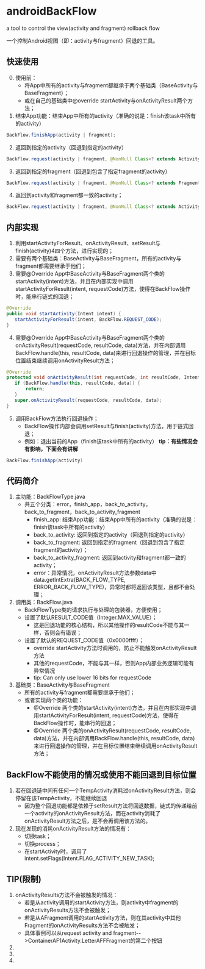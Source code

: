# androidBackFlow
a tool to control the view(activity and fragment) rollback flow

一个控制Android视图（即：activity与fragment）回退的工具。


## 快速使用
0. 使用前：
    * 将App中所有的activity与fragment都继承于两个基础类（BaseActivity与BaseFragment）；
    * 或在自己的基础类中@override startActivity与onActivityResult两个方法；
1. 结束App功能：结束App中所有的activity（准确的说是：finish该task中所有的activity）
```java
BackFlow.finishApp(activity | fragment);
```
2. 返回到指定的activity（回退到指定的activity）
```java
BackFlow.request(activity | fragment, @NonNull Class<? extends Activity> atyClass);
```
3. 返回到指定的fragment（回退到包含了指定fragment的activity）
```java
BackFlow.request(activity | fragment, @NonNull Class<? extends Fragment> fragmentClass);
```
4. 返回到activity和fragment都一致的activity；
```java
BackFlow.request(activity | fragment, @NonNull Class<? extends Activity> atyClass, @NonNull Class<? extends Fragment> fragmentClass);
```


## 内部实现
1. 利用startActivityForResult、onActivityResult、setResult与finish(activity)4四个方法，进行实现的；
2. 需要有两个基础类：BaseActivity与BaseFragment，所有的activity与fragment都需要继承于他们；
3. 需要@Override App中BaseActivity与BaseFragment两个类的startActivity(intent)方法，并且在内部实现中调用startActivityForResult(intent, requestCode)方法，使得在BackFlow操作时，能串行链式的回退；
```java
@Override
public void startActivity(Intent intent) {
   startActivityForResult(intent, BackFlow.REQUEST_CODE);
}
```
4. 需要@Override App中BaseActivity与BaseFragment两个类的onActivityResult(requestCode, resultCode, data)方法，并在内部调用BackFlow.handle(this, resultCode, data)来进行回退操作的管理，并在目标位置结束继续调用onActivityResult方法；
```java
@Override
protected void onActivityResult(int requestCode, int resultCode, Intent data) {
   if (BackFlow.handle(this, resultCode, data)) {
       return;
   }
   super.onActivityResult(requestCode, resultCode, data);
}
```
5. 调用BackFlow方法执行回退操作；
    * BackFlow操作内部会调用setResult与finish(activity)方法，用于链式回退；
    * 例如：退出当前的App（finish该task中所有的activity） **tip：有些情况会有影响，下面会有讲解**
```java
BackFlow.finishApp(activity)
```


## 代码简介
1. 主功能：BackFlowType.java
    * 共五个分类：error，finish_app，back_to_activity，back_to_fragment，back_to_activity_fragment
       * finish_app: 结束App功能：结束App中所有的activity（准确的说是：finish该task中所有的activity）
       * back_to_activity: 返回到指定的activity（回退到指定的activity）
       * back_to_fragment: 返回到指定的fragment（回退到包含了指定fragment的activity）；
       * back_to_activity_fragment: 返回到activity和fragment都一致的activity；
       * error：异常情况，onActivityResult方法参数data中data.getIntExtra(BACK_FLOW_TYPE, ERROR_BACK_FLOW_TYPE)，异常时都将返回该类型，且都不会处理；
2. 调用类：BackFlow.java
    * BackFlowType类的请求执行与处理的包装器，方便使用；
    * 设置了默认RESULT_CODE值（Integer.MAX_VALUE）；
        * 这是回退功能的核心结构，所以其他操作的resultCode不能与其一样，否则会有错误；
    * 设置了默认的REQUEST_CODE值（0x0000ffff）；
        * override startActivity方法时调用的，防止不能触发onActivityResult方法
        * 其他的requestCode，不能与其一样，否则App内部业务逻辑可能有异常情况
        * tip: Can only use lower 16 bits for requestCode
3. 基础类：BaseActivity与BaseFragment
    * 所有的activity与fragment都需要继承于他们；
    * 或者实现两个类的功能：
        * @Override 两个类的startActivity(intent)方法，并且在内部实现中调用startActivityForResult(intent, requestCode)方法，使得在BackFlow操作时，能串行的回退；
        * @Override 两个类的onActivityResult(requestCode, resultCode, data)方法，并在内部调用BackFlow.handle(this, resultCode, data)来进行回退操作的管理，并在目标位置结束继续调用onActivityResult方法；


## BackFlow不能使用的情况或使用不能回退到目标位置
1. 若在回退链中间有任何一个TempActivity消耗过onActivityResult方法，则会停留在该TempActivity，不能继续回退
    * 因为整个回退功能都是依赖于setResult方法将回退数据，链式的传递给前一个activity的onActivityResult方法，而在activity消耗了onActivityResult方法之后，是不会再调用该方法的。
2. 现在发现的消耗onActivityResult方法的情况有：
    * 切换task；
    * 切换process；
    * 在startActivity时，调用了intent.setFlags(Intent.FLAG_ACTIVITY_NEW_TASK);


## TIP(限制)
1. onActivityResults方法不会被触发的情况：
    * 若是从activity调用的startActivity方法，则activity中fragment的onActivityResults方法不会被触发；
    * 若是从AFragment调用的startActivity方法，则在其activity中其他Fragment的onActivityResults方法不会被触发；
    * 具体事例可以从request activity and fragment-->ContainerAF1Activity.LetterAFFFragment的第二个按钮
2.
3.
4.


